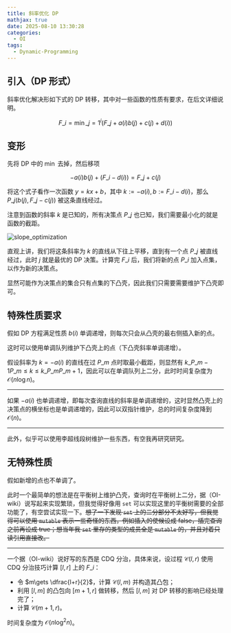 ```yaml
---
title: 斜率优化 DP
mathjax: true
date: 2025-08-10 13:30:28
categories:
  - OI
tags:
  - Dynamic-Programming
---
```


## 引入（DP 形式）

斜率优化解决形如下式的 DP 转移，其中对一些函数的性质有要求，在后文详细说明。

$$
\tag{1} F\_i = \min\_{j=1}^{i} \left(F\_j + a\left(i\right)b\left(j\right) + c\left(j\right) + d\left(i\right)\right)
$$

## 变形

先将 DP 中的 $\min$ 去掉，然后移项

$$
\tag{2} -a\left(i\right)b\left(j\right) + \left(F\_i - d\left(i\right)\right) = F\_j + c\left(j\right)
$$

将这个式子看作一次函数 $y=kx+b$，其中 $k:=-a\left(i\right),b:=F\_{i} - d\left(i\right)$，那么 $P\_{j}\left(b\left(j\right),F\_{j}-c\left(j\right)\right)$ 被这条直线经过。

注意到函数的斜率 $k$ 是已知的，所有决策点 $P\_{j}$ 也已知，我们需要最小化的就是函数的截距。

<img src="/image/dp-opt-slope.svg" alt="slope_optimization" style="background: white;">

直观上讲，我们将这条斜率为 $k$ 的直线从下往上平移，直到有一个点 $P\_j$ 被直线经过，此时 $j$ 就是最优的 DP 决策。计算完 $F\_i$ 后，我们将新的点 $P\_i$ 加入点集，以作为新的决策点。

显然可能作为决策点的集合只有点集的下凸壳，因此我们只需要需要维护下凸壳即可。

## 特殊性质要求

假如 DP 方程满足性质 $b\left(i\right)$ 单调递增，则每次只会从凸壳的最右侧插入新的点。

这时可以使用单调队列维护下凸壳上的点（下凸壳斜率单调递增）。

假设斜率为 $k=-a\left(i\right)$ 的直线在过 $P\_{m}$ 点时取最小截距，则显然有 $k\_{P\_{m-1}P\_{m}}\leqslant k\leqslant k\_{P\_{m}P\_{m+1}}$，因此可以在单调队列上二分，此时时间复杂度为 $\mathcal O\left(n\log n\right)$。

---

如果 $-a\left(i\right)$ 也单调递增，即每次查询直线的斜率是单调递增的，这时显然凸壳上的决策点的横坐标也是单调递增的，因此可以双指针维护，总的时间复杂度降到 $\mathcal O\left(n\right)$。

---

此外，似乎可以使用李超线段树维护一些东西，有空我再研究研究。

## 无特殊性质

假如新增的点也不单调了。

此时一个最简单的想法是在平衡树上维护凸壳，查询时在平衡树上二分，据（OI-wiki）说写起来实现繁琐，但我觉得好像用 `set` 可以实现这里的平衡树需要的全部功能了，有空尝试实现一下。~~想了一下发现 `set` 上的二分部分不太好写，但我觉得可以使用 `mutable` 表示一些奇怪的东西，例如插入的使候设成 false，插完查询之前再设成 true；想当年我 `set` 里存的类型的成员全是 `mutable` 的，并且对着只读引用直接改。~~

---

一个据（OI-wiki）说好写的东西是 CDQ 分治，具体来说，设过程 $\mathcal C\left(l,r\right)$ 使用 CDQ 分治技巧计算 $[l,r]$ 上的 $F\_i$：
+ 令 $m\gets \dfrac{l+r}{2}$，计算 $\mathcal C\left(l,m\right)$ 并构造其凸包；
+ 利用 $[l,m]$ 的凸包向 $[m+1,r]$ 做转移，然后 $[l,m]$ 对 DP 转移的影响已经处理完了；
+ 计算 $\mathcal C\left(m+1,r\right)$。

时间复杂度为 $\mathcal O\left(n\log^{2}n\right)$。
